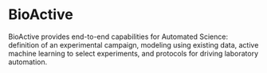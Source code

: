 # BioActive
BioActive provides end-to-end capabilities for Automated Science: definition of an experimental campaign, modeling using existing data, active machine learning to select experiments, and protocols for driving laboratory automation.
